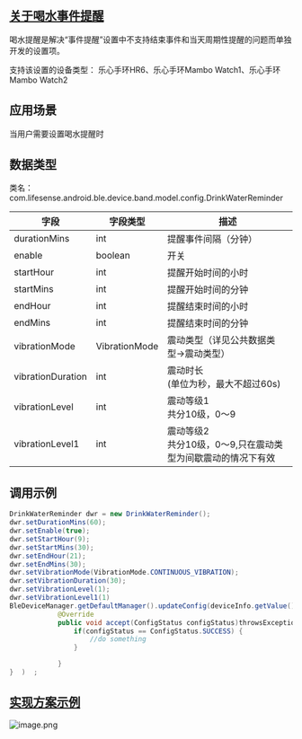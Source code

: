<a name="1FyCB"></a>
## [关于喝水事件提醒](https://docs.sghealth.cn/dev-ios/bluetooth/reference/settings/eventreminder?id=%e5%85%b3%e4%ba%8e%e4%ba%8b%e4%bb%b6%e6%8f%90%e9%86%92)
喝水提醒是解决“事件提醒”设置中不支持结束事件和当天周期性提醒的问题而单独开发的设置项。 

支持该设置的设备类型： 乐心手环HR6、乐心手环Mambo Watch1、乐心手环Mambo Watch2


<a name="P2fIt"></a>
## 应用场景
当用户需要设置喝水提醒时

<a name="l8qwn"></a>
## 数据类型
类名：com.lifesense.android.ble.device.band.model.config.DrinkWaterReminder

| 字段 | 字段类型 | 描述 |
| --- | --- | --- |
| durationMins | int | 提醒事件间隔（分钟） |
| enable | boolean | 开关 |
| startHour | int | 提醒开始时间的小时 |
| startMins | int | 提醒开始时间的分钟 |
| endHour | int | 提醒结束时间的小时 |
| endMins | int | 提醒结束时间的分钟 |
| vibrationMode | VibrationMode | 震动类型（详见公共数据类型->震动类型） |
| vibrationDuration | int | 震动时长<br />(单位为秒，最大不超过60s) |
| vibrationLevel | int | 震动等级1<br />共分10级，0～9 |
| vibrationLevel1 | int | 震动等级2<br />共分10级，0～9,只在震动类型为间歇震动的情况下有效 |

<a name="Z2qY6"></a>
## 调用示例
```java
DrinkWaterReminder dwr = new DrinkWaterReminder();
dwr.setDurationMins(60);
dwr.setEnable(true);
dwr.setStartHour(9);
dwr.setStartMins(30);
dwr.setEndHour(21);
dwr.setEndMins(30);
dwr.setVibrationMode(VibrationMode.CONTINUOUS_VIBRATION);
dwr.setVibrationDuration(30);
dwr.setVibrationLevel(1);
dwr.setVibrationLevel1(1)
BleDeviceManager.getDefaultManager().updateConfig(deviceInfo.getValue().getMac(), dwr, new Consumer<ConfigStatus>() {
            @Override
            public void accept(ConfigStatus configStatus)throwsException{   
                if(configStatus == ConfigStatus.SUCCESS) {
                    //do something
                }

            }
}  )  ;
```
<a name="WNFGT"></a>
## [实现方案示例](https://docs.sghealth.cn/dev-ios/bluetooth/reference/settings/eventreminder?id=%e5%ae%9e%e7%8e%b0%e6%96%b9%e6%a1%88%e7%a4%ba%e4%be%8b)
![image.png](https://cdn.nlark.com/yuque/0/2021/png/354855/1616761732037-306b6b10-9c81-43ad-a881-c8a29e0ed4b6.png#averageHue=%23fbfbfb&height=345&id=XutUn&name=image.png&originHeight=397&originWidth=858&originalType=binary&ratio=1&rotation=0&showTitle=false&size=30746&status=done&style=none&title=&width=746)

